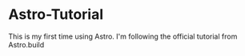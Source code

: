 # Astro-Tutorial
This is my first time using Astro. I'm following the official tutorial from Astro.build
